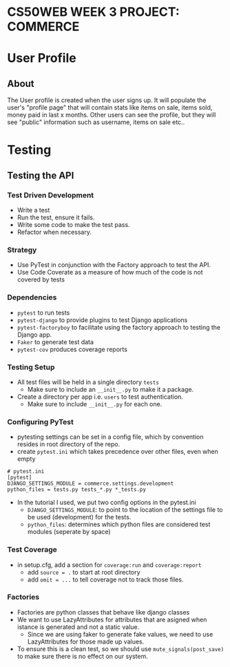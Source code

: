 # CS50WEB WEEK 3 PROJECT: COMMERCE

# User Profile
## About
The User profile is created when the user signs up. It will populate the user's "profile page" that will contain stats like items on sale, items sold, money paid in last x months. Other users can see the profile, but they will see "public" information such as username, items on sale etc.. 



# Testing

## Testing the API
### Test Driven Development
- Write a test
- Run the test, ensure it fails. 
- Write some code to make the test pass. 
- Refactor when necessary. 
### Strategy
- Use PyTest in conjunction with the Factory approach to test the API. 
- Use Code Coverate as a measure of how much of the code is not covered by tests
### Dependencies
- `pytest` to run tests
- `pytest-django` to provide plugins to test Django applications
- `pytest-factoryboy` to facilitate using the factory approach to testing the Django app. 
- `Faker` to generate test data
- `pytest-cov` produces coverage reports
### Testing Setup
- All test files will be held in a single directory `tests`
  - Make sure to include an `__init__.py` to make it a package. 
- Create a directory per app i.e. `users` to test authentication. 
  - Make sure to include `__init__.py` for each one. 


### Configuring PyTest
- pytesting settings can be set in a config file, which by convention resides in root directory of the repo. 
- create `pytest.ini` which takes precedence over other files, even when empty
```
# pytest.ini
[pytest]
DJANGO_SETTINGS_MODULE = commerce.settings.development
python_files = tests.py tests_*.py *_tests.py

```
- In the tutorial I used, we put two config options in the pytest.ini
  - `DJANGO_SETTINGS_MODULE`: to point to the location of the settings file to be used (development) for the tests. 
  - `python_files`: determines which python files are considered test modules (seperate by space)

### Test Coverage
- in setup.cfg, add a section for `coverage:run` and `coverage:report`
  - add `source = .` to start at root directory
  - add `omit = ...` to tell coverage not to track those files.

### Factories
- Factories are python classes that behave like django classes
- We want to use LazyAttributes for attributes that are asigned when istance is generated and not a static value. 
  - Since we are using faker to generate fake values, we need to use LazyAttributes for those made up values.
- To ensure this is a clean test, so we should use `mute_signals(post_save)` to make sure there is no effect on our system.
